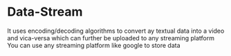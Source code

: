 # Data-Stream
It uses encoding/decoding algorithms to convert ay textual data into a video and vica-versa which can further be uploaded to any streaming platform
You can use any streaming platform like google to store data

